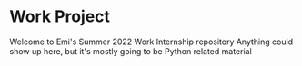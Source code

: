 # Work Project
Welcome to Emi's Summer 2022 Work Internship repository
Anything could show up here, but it's mostly going to be Python related material
